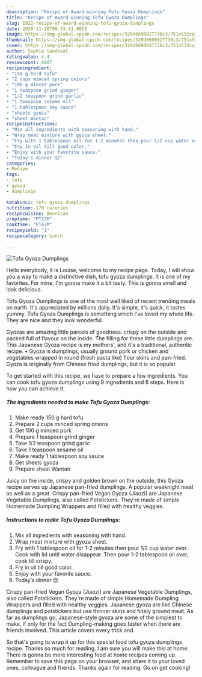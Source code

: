 ```yaml
---
description: "Recipe of Award-winning Tofu Gyoza Dumplings"
title: "Recipe of Award-winning Tofu Gyoza Dumplings"
slug: 1922-recipe-of-award-winning-tofu-gyoza-dumplings
date: 2020-11-18T00:33:11.085Z
image: https://img-global.cpcdn.com/recipes/329d6690027736c3/751x532cq70/tofu-gyoza-dumplings-recipe-main-photo.jpg
thumbnail: https://img-global.cpcdn.com/recipes/329d6690027736c3/751x532cq70/tofu-gyoza-dumplings-recipe-main-photo.jpg
cover: https://img-global.cpcdn.com/recipes/329d6690027736c3/751x532cq70/tofu-gyoza-dumplings-recipe-main-photo.jpg
author: Sophia Sandoval
ratingvalue: 4.4
reviewcount: 6807
recipeingredient:
- "150 g hard tofu"
- "2 cups minced spring onions"
- "100 g minced pork"
- "1 teaspoon grind ginger"
- "1/2 teaspoon grind garlic"
- "1 teaspoon sesame oil"
- "1 tablespoon soy sauce"
- "sheets gyoza"
- "sheet Wantan"
recipeinstructions:
- "Mix all ingredients with seasoning with hand."
- "Wrap meat mixture with gyoza sheet."
- "Fry with 1 tablespoon oil for 1-2 minutes then pour 1/2 cup water over. Cook with lid until water disappear. Then pour 1-2 tablespoon oil over, cook till crispy."
- "Fry in oil till good color."
- "Enjoy with your favorite sauce."
- "Today’s dinner 😊"
categories:
- Recipe
tags:
- tofu
- gyoza
- dumplings

katakunci: tofu gyoza dumplings 
nutrition: 179 calories
recipecuisine: American
preptime: "PT27M"
cooktime: "PT47M"
recipeyield: "1"
recipecategory: Lunch

---
```



![Tofu Gyoza Dumplings](https://img-global.cpcdn.com/recipes/329d6690027736c3/751x532cq70/tofu-gyoza-dumplings-recipe-main-photo.jpg)

Hello everybody, it is Louise, welcome to my recipe page. Today, I will show you a way to make a distinctive dish, tofu gyoza dumplings. It is one of my favorites. For mine, I'm gonna make it a bit tasty. This is gonna smell and look delicious.

Tofu Gyoza Dumplings is one of the most well liked of recent trending meals on earth. It's appreciated by millions daily. It's simple, it's quick, it tastes yummy. Tofu Gyoza Dumplings is something which I've loved my whole life. They are nice and they look wonderful.

Gyozas are amazing little parcels of goodness. crispy on the outside and packed full of flavour on the inside. The filling for these little dumplings are. This Japanese Gyoza recipe is my mothers&#39;, and it&#39;s a traditional, authentic recipe. • Gyoza is dumplings, usually ground pork or chicken and vegetables wrapped in round (fresh pasta like) flour skins and pan-fried. Gyoza is originally from Chinese fried dumplings, but it is so popular.


To get started with this recipe, we have to prepare a few ingredients. You can cook tofu gyoza dumplings using 9 ingredients and 6 steps. Here is how you can achieve it.

<!--inarticleads1-->

##### The ingredients needed to make Tofu Gyoza Dumplings:

1. Make ready 150 g hard tofu
1. Prepare 2 cups minced spring onions
1. Get 100 g minced pork
1. Prepare 1 teaspoon grind ginger
1. Take 1/2 teaspoon grind garlic
1. Take 1 teaspoon sesame oil
1. Make ready 1 tablespoon soy sauce
1. Get sheets gyoza
1. Prepare sheet Wantan


Juicy on the inside, crispy and golden brown on the outside, this Gyoza recipe serves up Japanese pan-fried dumplings. A popular weeknight meal as well as a great. Crispy pan-fried Vegan Gyoza (Jiaozi) are Japanese Vegetable Dumplings, also called Potstickers. They&#39;re made of simple Homemade Dumpling Wrappers and filled with healthy veggies. 

<!--inarticleads2-->

##### Instructions to make Tofu Gyoza Dumplings:

1. Mix all ingredients with seasoning with hand.
1. Wrap meat mixture with gyoza sheet.
1. Fry with 1 tablespoon oil for 1-2 minutes then pour 1/2 cup water over. Cook with lid until water disappear. Then pour 1-2 tablespoon oil over, cook till crispy.
1. Fry in oil till good color.
1. Enjoy with your favorite sauce.
1. Today’s dinner 😊


Crispy pan-fried Vegan Gyoza (Jiaozi) are Japanese Vegetable Dumplings, also called Potstickers. They&#39;re made of simple Homemade Dumpling Wrappers and filled with healthy veggies. Japanese gyoza are like Chinese dumplings and potstickers but use thinner skins and finely ground meat. As far as dumplings go, Japanese-style gyoza are some of the simplest to make, if only for the fact Dumpling-making goes faster when there are friends involved. This article covers every trick and. 

So that's going to wrap it up for this special food tofu gyoza dumplings recipe. Thanks so much for reading. I am sure you will make this at home. There is gonna be more interesting food at home recipes coming up. Remember to save this page on your browser, and share it to your loved ones, colleague and friends. Thanks again for reading. Go on get cooking!
